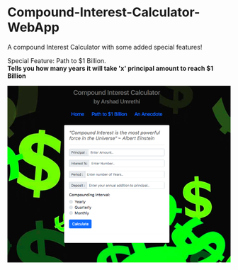 # Compound-Interest-Calculator-WebApp
A compound Interest Calculator with some added special features!

Special Feature: Path to $1 Billion. 
<br>
**Tells you how many years it will take 'x' principal amount to reach $1 Billion**

<p>
    <img src="/assets/screenshot.png">
</p>
